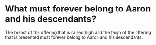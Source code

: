 # What must forever belong to Aaron and his descendants?

The breast of the offering that is raised high and the thigh of the offering that is presented must forever belong to Aaron and his descendants.
